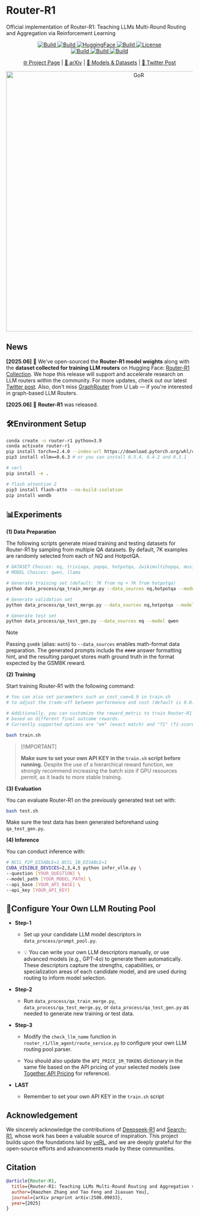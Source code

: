 # Router-R1


Official implementation of Router-R1: Teaching LLMs Multi-Round Routing and Aggregation via Reinforcement Learning


<p align="center">
    <a href="https://ulab-uiuc.github.io/Router-R1">
        <img alt="Build" src="https://img.shields.io/badge/Project-Page-blue">
    </a>
    <a href="https://arxiv.org/abs/2506.09033">
        <img alt="Build" src="https://img.shields.io/badge/arXiv-2506.09033-red?logo=arxiv">
    </a>
    <a href="https://huggingface.co/collections/ulab-ai/router-r1-6851bbe099c7a56914b5db03">
        <img alt="HuggingFace" src="https://img.shields.io/badge/%F0%9F%A4%97-Router--R1-yellow">
    </a>
    <a href="https://x.com/haozhen_ntu/status/1933897400302948843">
        <img alt="Build" src="https://img.shields.io/badge/Twitter-black?logo=X">
    </a>
    <a href="https://github.com/ulab-uiuc/Router-R1/blob/master/LICENSE">
        <img alt="License" src="https://img.shields.io/badge/LICENSE-Apache-green">
    </a>
    <br>
    <a href="https://github.com/ulab-uiuc/Router-R1">
        <img alt="Build" src="https://img.shields.io/github/stars/ulab-uiuc/Router-R1">
    </a>
    <a href="https://github.com/ulab-uiuc/Router-R1">
        <img alt="Build" src="https://img.shields.io/github/forks/ulab-uiuc/Router-R1">
    </a>
    <a href="https://github.com/ulab-uiuc/Router-R1">
        <img alt="Build" src="https://img.shields.io/github/issues/ulab-uiuc/Router-R1">
    </a>
</p>


<p align="center">
    <a href="https://ulab-uiuc.github.io/Router-R1/">🌐 Project Page</a> |
    <a href="https://arxiv.org/abs/2506.09033">📜 arXiv</a> |
    <a href="https://huggingface.co/collections/ulab-ai/router-r1-6851bbe099c7a56914b5db03">🤗 Models & Datasets</a> |
    <a href="https://x.com/haozhen_ntu/status/1933897400302948843">📮 Twitter Post</a>
<p>



<div align="center">
  <img src="./figures/model.png" width="700" alt="GoR">
</div>



## News

**[2025.06]** 📢 We’ve open-sourced the **Router-R1 model weights** along with the **dataset collected for training LLM routers** on Hugging Face: [Router-R1 Collection](https://huggingface.co/collections/ulab-ai/router-r1-6851bbe099c7a56914b5db03). We hope this release will support and accelerate research on LLM routers within the community. For more updates, check out our latest [Twitter post](https://x.com/haozhen_ntu/status/1933897400302948843). Also, don't miss [GraphRouter](https://github.com/ulab-uiuc/GraphRouter) from U Lab — if you're interested in graph-based LLM Routers.



**[2025.06]** 🌟 **Router-R1** was released.



## 🛠️Environment Setup

```bash
conda create -n router-r1 python=3.9
conda activate router-r1
pip install torch==2.4.0 --index-url https://download.pytorch.org/whl/cu121
pip3 install vllm==0.6.3 # or you can install 0.5.4, 0.4.2 and 0.3.1

# verl
pip install -e .

# flash attention 2
pip3 install flash-attn --no-build-isolation
pip install wandb
```



## 📊Experiments



**(1) Data Preparation**

The following scripts generate mixed training and testing datasets for Router-R1 by sampling from multiple QA datasets. By default, 7K examples are randomly selected from each of NQ and HotpotQA.

```bash
# DATASET Choices: nq, triviaqa, popqa, hotpotqa, 2wikimultihopqa, musique, bamboogle, gsm8k (math)
# MODEL Choices: qwen, llama

# Generate training set (default: 7K from nq + 7K from hotpotqa)
python data_process/qa_train_merge.py --data_sources nq,hotpotqa --model qwen

# Generate validation set
python data_process/qa_test_merge.py --data_sources nq,hotpotqa --model qwen

# Generate test set
python data_process/qa_test_gen.py --data_sources nq --model qwen
```

> [!NOTE]
> Passing `gsm8k` (alias: `math`) to `--data_sources` enables math-format data preparation. The generated prompts include the `####` answer formatting hint, and the resulting parquet stores math ground truth in the format expected by the GSM8K reward.

**(2) Training**

Start training Router-R1 with the following command:

```bash
# You can also set parameters such as cost_coe=0.9 in train.sh 
# to adjust the trade-off between performance and cost (default is 0.0)

# Additionally, you can customize the reward_metric to train Router-R1 
# based on different final outcome rewards. 
# Currently supported options are "em" (exact match) and "f1" (f1-score).

bash train.sh
```


> \[!IMPORTANT\]
>
> **Make sure to set your own API KEY in the `train.sh` script before running.**
> Despite the use of a hierarchical reward function, we strongly recommend increasing the batch size if GPU resources permit, as it leads to more stable training.



**(3) Evaluation**

You can evaluate Router-R1 on the previously generated test set with:

```bash
bash test.sh
```

Make sure the test data has been generated beforehand using `qa_test_gen.py`.



**(4) Inference**

You can conduct inference with:

```bash
# NCCL_P2P_DISABLE=1 NCCL_IB_DISABLE=1
CUDA_VISIBLE_DEVICES=2,3,4,5 python infer_vllm.py \
--question [YOUR_QUESTION] \
--model_path [YOUR_MODEL_PATH] \
--api_base [YOUR_API_BASE] \
--api_key [YOUR_API_KEY]
```



## 🎯Configure Your Own LLM Routing Pool

- **Step-1** 

    + Set up your candidate LLM model descriptors in `data_process/prompt_pool.py`.

    + 💡 You can write your own LLM descriptors manually, or use advanced models (e.g., GPT-4o) to generate them automatically. These descriptors capture the strengths, capabilities, or specialization areas of each candidate model, and are used during routing to inform model selection.

- **Step-2**

    + Run `data_process/qa_train_merge.py`, `data_process/qa_test_merge.py`, or `data_process/qa_test_gen.py` as needed to generate new training or test data.


- **Step-3**

    + Modify the `check_llm_name` function in `router_r1/llm_agent/route_service.py` to configure your own LLM routing pool parser.

    + You should also update the `API_PRICE_1M_TOKENS` dictionary in the same file based on the API pricing of your selected models (see [Together API Pricing](https://www.together.ai/pricing) for reference).


- **LAST**

    + Remember to set your own API KEY in the `train.sh` script





## Acknowledgement

We sincerely acknowledge the contributions of [Deepseek-R1](https://github.com/deepseek-ai/DeepSeek-R1) and [Search-R1](https://github.com/PeterGriffinJin/Search-R1), whose work has been a valuable source of inspiration. This project builds upon the foundations laid by [veRL](https://github.com/volcengine/verl), and we are deeply grateful for the open-source efforts and advancements made by these communities. 




## Citation

```bibtex
@article{Router-R1,
  title={Router-R1: Teaching LLMs Multi-Round Routing and Aggregation via Reinforcement Learning},
  author={Haozhen Zhang and Tao Feng and Jiaxuan You},
  journal={arXiv preprint arXiv:2506.09033},
  year={2025}
}
```

